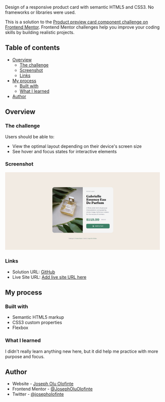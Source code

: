 Design of a responsive product card with semantic HTML5 and CSS3. No frameworks or libraries were used.

This is a solution to the [Product preview card component challenge on Frontend Mentor](https://www.frontendmentor.io/challenges/product-preview-card-component-GO7UmttRfa). Frontend Mentor challenges help you improve your coding skills by building realistic projects. 

## Table of contents

- [Overview](#overview)
  - [The challenge](#the-challenge)
  - [Screenshot](#screenshot)
  - [Links](#links)
- [My process](#my-process)
  - [Built with](#built-with)
  - [What I learned](#what-i-learned)
- [Author](#author)


## Overview

### The challenge

Users should be able to:

- View the optimal layout depending on their device's screen size
- See hover and focus states for interactive elements

### Screenshot

![](./screenshot.jpg)

### Links

- Solution URL: [GitHub](https://github.com/JosephOluOlofinte/product-card)
- Live Site URL: [Add live site URL here](https://your-live-site-url.com)

## My process

### Built with

- Semantic HTML5 markup
- CSS3 custom properties
- Flexbox

### What I learned

I didn't really learn anything new here, but it did help me practice with more purpose and focus.


## Author

- Website - [Joseph Olu Olofinte](https://www.linkedin.com/in/joseph-olu/)
- Frontend Mentor - [@JosephOluOlofinte](https://www.frontendmentor.io/profile/JosephOluOlofinte)
- Twitter - [@josepholofinte](https://www.twitter.com/josepholofinte)
